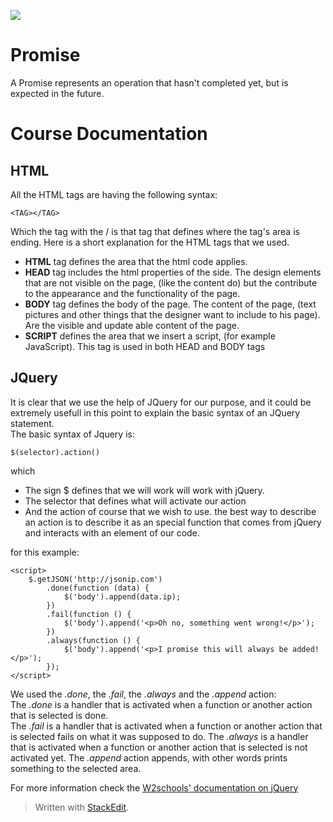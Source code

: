 ![](http://i.imgur.com/BgUMUGU.png)    
 
# Promise

A Promise represents an operation that hasn't completed yet, but is expected in the future.  
  
# Course Documentation 

## HTML

All the HTML tags are having the following syntax:

    <TAG></TAG>

Which the tag with the / is that tag that defines where the tag's area is ending. Here is a short explanation for the HTML tags that we used.

 - **HTML** tag defines the area that the html code applies. 
 - **HEAD** tag includes the html properties of the side. The design  elements that are not visible on the page, (like the content do) but the contribute to the appearance and the functionality of the page. 
 - **BODY** tag defines the body of the page. The content of the page, (text pictures and other things that the designer want to include to his page). Are the visible and update able content of the page. 
 - **SCRIPT** defines the area that we insert a script, (for example JavaScript). This tag is used in both HEAD and BODY tags

## JQuery

It is clear that we use the help of JQuery for our purpose, and it could be extremely usefull in this point to explain the basic syntax of an JQuery statement.  
The basic syntax of Jquery is:  

    $(selector).action()

which  

 - The sign $ defines that we will work will work with jQuery.   
 - The selector that defines what will activate our action   
 - And the action of course that we wish to use. the best way to describe an action is to describe it as an special function that comes from jQuery and interacts with an element of our code.

for this example:  

    <script>
        $.getJSON('http://jsonip.com')
            .done(function (data) {
                $('body').append(data.ip);
            })
            .fail(function () {
                $('body').append('<p>Oh no, something went wrong!</p>');
            })
            .always(function () {
                $('body').append('<p>I promise this will always be added!</p>');
            });
    </script>  

We used the *.done*, the *.fail*, the *.always* and the *.append* action:   
The *.done* is a handler that is activated when a function or another action that is selected is done.  
The *.fail* is a handler that is activated when a function or another action that is selected fails on what it was supposed to do.
The *.always* is a handler that is activated when a function or another action that is selected is not activated yet.
The *.append* action appends, with other words prints something to the selected area. 
  
For more information check the [W2schools' documentation on jQuery](http://www.w3schools.com/jquery/jquery_syntax.asp)


> Written with [StackEdit](https://stackedit.io/).